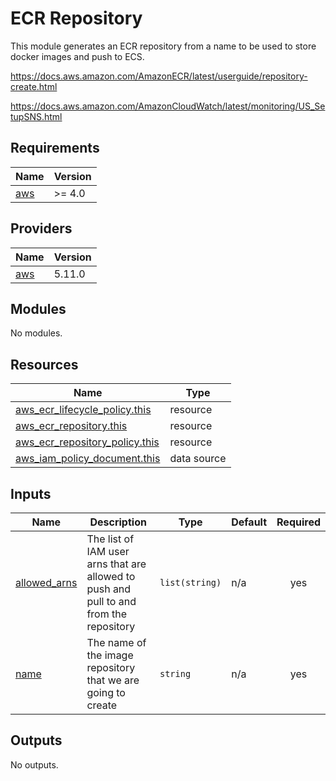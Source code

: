 # ECR Repository

This module generates an ECR repository from a name to be used to store docker images and push to ECS.

https://docs.aws.amazon.com/AmazonECR/latest/userguide/repository-create.html

https://docs.aws.amazon.com/AmazonCloudWatch/latest/monitoring/US_SetupSNS.html

<!-- BEGIN_TF_DOCS -->
## Requirements

| Name | Version |
|------|---------|
| <a name="requirement_aws"></a> [aws](#requirement\_aws) | >= 4.0 |

## Providers

| Name | Version |
|------|---------|
| <a name="provider_aws"></a> [aws](#provider\_aws) | 5.11.0 |

## Modules

No modules.

## Resources

| Name | Type |
|------|------|
| [aws_ecr_lifecycle_policy.this](https://registry.terraform.io/providers/hashicorp/aws/latest/docs/resources/ecr_lifecycle_policy) | resource |
| [aws_ecr_repository.this](https://registry.terraform.io/providers/hashicorp/aws/latest/docs/resources/ecr_repository) | resource |
| [aws_ecr_repository_policy.this](https://registry.terraform.io/providers/hashicorp/aws/latest/docs/resources/ecr_repository_policy) | resource |
| [aws_iam_policy_document.this](https://registry.terraform.io/providers/hashicorp/aws/latest/docs/data-sources/iam_policy_document) | data source |

## Inputs

| Name | Description | Type | Default | Required |
|------|-------------|------|---------|:--------:|
| <a name="input_allowed_arns"></a> [allowed\_arns](#input\_allowed\_arns) | The list of IAM user arns that are allowed to push and pull to and from the repository | `list(string)` | n/a | yes |
| <a name="input_name"></a> [name](#input\_name) | The name of the image repository that we are going to create | `string` | n/a | yes |

## Outputs

No outputs.
<!-- END_TF_DOCS -->
